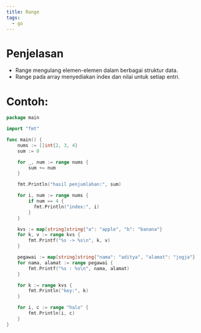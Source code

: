 ```yaml
---
title: Range
tags:
  - go
---
```


# Penjelasan

- Range mengulang elemen-elemen dalam berbagai struktur data.
- Range pada array menyediakan index dan nilai untuk setiap entri.

# Contoh:

```go
package main

import "fmt"

func main() {
    nums := []int{2, 3, 4}
    sum := 0

    for _, num := range nums {
        sum += num
    }

    fmt.Println("hasil penjumlahan:", sum)

    for i, num := range nums {
        if num == 4 {
          fmt.Println("index:", i)
        }
    }

    kvs := map[string]string{"a": "apple", "b": "banana"}
    for k, v := range kvs {
        fmt.Printf("%s -> %s\n", k, v)
    }

    pegawai := map[string]string{"nama": "aditya", "alamat": "jogja"}
    for nama, alamat := range pegawai {
        fmt.Printf("%s : %s\n", nama, alamat)
    }

    for k := range kvs {
        fmt.Println("key:", k)
    }

    for i, c := range "halo" {
        fmt.Println(i, c)
    }
}
```

